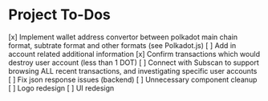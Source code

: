 # Project To-Dos

[x] Implement wallet address convertor between polkadot main chain format, subtrate format and other formats (see Polkadot.js)
[ ] Add in account related additional information
[x] Confirm transactions which would destroy user account (less than 1 DOT)
[ ] Connect with Subscan to support browsing ALL recent transactions, and investigating specific user accounts
[ ] Fix json response issues (backend)
[ ] Unnecessary component cleanup
[ ] Logo redesign
[ ] UI redesign

